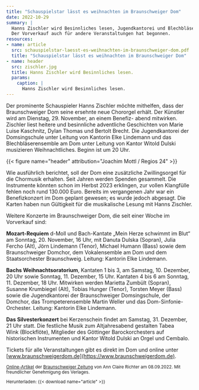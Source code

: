 ```yaml
---
title: "Schauspielstar lässt es weihnachten im Braunschweiger Dom"
date: 2022-10-29
summary: |
  Hanns Zischler wird Besinnliches lesen, Jugendkantorei und Blechbläserensemble musizieren.
  Der Vorverkauf auch für andere Veranstaltungen hat begonnen.
resources:
- name: article
  src: schauspielstar-laesst-es-weihnachten-im-braunschweiger-dom.pdf
  title: "Schauspielstar lässt es weihnachten im Braunschweiger Dom"
- name: header
  src: zischler.jpg
  title: Hanns Zischler wird Besinnliches lesen.
  params:
    caption: |
      Hanns Zischler wird Besinnliches lesen.
---
```


Der prominente Schauspieler Hanns Zischler möchte mithelfen, dass der Braunschweiger Dom seine ersehnte neue Chororgel erhält. Der Künstler wird am Dienstag, 29.&nbsp;November, an einem Benefiz-
abend mitwirken. Zischler liest heitere und besinnliche adventliche Geschichten von Marie Luise Kaschnitz, Dylan Thomas und Bertolt Brecht. Die Jugendkantorei der Domsingschule unter Leitung von Kantorin Elke Lindemann und das Blechbläserensemble am Dom unter Leitung von Kantor Witold Dulski musizieren Weihnachtliches. Beginn ist um 20&nbsp;Uhr.

{{< figure name="header" attribution="Joachim Mottl / Regios 24" >}}

Wie ausführlich berichtet, soll der Dom eine zusätzliche Zwillingsorgel für die Chormusik erhalten. Seit Jahren werden Spenden gesammelt. Die Instrumente könnten schon im Herbst&nbsp;2023 erklingen, zur vollen Klangfülle fehlen noch rund 130.000&nbsp;Euro. Bereits im vergangenen Jahr war ein Benefizkonzert im Dom geplant gewesen; es wurde jedoch abgesagt. Die Karten haben nun Gültigkeit für die musikalische Lesung mit Hanns Zischler.

Weitere Konzerte im Braunschweiger Dom, die seit einer Woche im Vorverkauf sind:

**Mozart-Requiem** d-Moll und Bach-Kantate „Mein Herze schwimmt im Blut“ am Sonntag, 20.&nbsp;November, 16&nbsp;Uhr, mit Danuta Dulska&nbsp;(Sopran), Julia Fercho&nbsp;(Alt), Jörn Lindemann&nbsp;(Tenor), Michael Humann&nbsp;(Bass) sowie dem Braunschweiger Domchor, dem Vokalensemble am Dom und dem Staatsorchester Braunschweig. Leitung: Kantorin Elke Lindemann.

**Bachs Weihnachtsoratorium**, Kantaten&nbsp;1 bis&nbsp;3, am Samstag, 10.&nbsp;Dezember, 20&nbsp;Uhr sowie Sonntag, 11.&nbsp;Dezember, 15&nbsp;Uhr. Kantaten&nbsp;4 bis&nbsp;6 am Sonntag, 11.&nbsp;Dezember, 18&nbsp;Uhr. Mitwirken werden Marietta Zumbült&nbsp;(Sopran), Susanne Krumbiegel&nbsp;(Alt), Tobias Hunger&nbsp;(Tenor), Torsten Meyer&nbsp;(Bass) sowie die Jugendkantorei der Braunschweiger Domsingschule, der Domchor, das Trompeterensemble Martin Weller und das Dom-Sinfonie-Orchester. Leitung: Kantorin Elke Lindemann.

**Das Silvesterkonzert** bei Kerzenschein findet am Samstag, 31.&nbsp;Dezember, 21&nbsp;Uhr statt. Die festliche Musik zum Altjahresabend gestalten Tabea Wink&nbsp;(Blockflöte), Mitglieder des Göttinger Barockorchesters auf historischen Instrumenten und Kantor Witold Dulski an Orgel und Cembalo.

Tickets für alle Veranstaltungen gibt es direkt im Dom und online unter [www.braunschweigerdom.de](https://www.braunschweigerdom.de).

<small>

[Online-Artikel](https://braunschweiger-zeitung.de/article236379805/) der [Braunschweiger Zeitung](https://braunschweiger-zeitung.de) von Ann Claire Richter am 08.09.2022.
Mit freundlicher Genehmigung des Verlages.

Herunterladen: {{< download name="article" >}}

</small>
